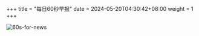 +++
title = "每日60秒早报"
date = 2024-05-20T04:30:42+08:00
weight = 1
+++

![60s-for-news](/img/zaobao/zaobao.png "由 ALAPI 提供支持")
